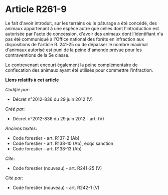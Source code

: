 # Article R261-9

Le fait d'avoir introduit, sur les terrains où le pâturage a été concédé, des animaux appartenant à une espèce autre que
celles dont l'introduction est autorisée par l'acte de concession, d'avoir des animaux dont l'identifiant n'a pas été
communiqué à l'Office national des forêts en infraction aux dispositions de l'article R. 241-25 ou de dépasser le nombre
maximal d'animaux autorisé est puni de la peine d'amende prévue pour les contraventions de la 5e classe.

Le contrevenant encourt également la peine complémentaire de confiscation des animaux ayant été utilisés pour commettre
l'infraction.

**Liens relatifs à cet article**

_Codifié par_:

  - Décret n°2012-836 du 29 juin 2012 (V)

_Créé par_:

  - Décret n°2012-836 du 29 juin 2012 - art. (V)

_Anciens textes_:

  - Code forestier - art. R137-2 (Ab)
  - Code forestier - art. R138-10 (Ab), ecqc sanction
  - Code forestier - art. R138-13 (Ab)

_Cite_:

  - Code forestier (nouveau) - art. R241-25 (V)

_Cité par_:

  - Code forestier (nouveau) - art. R242-1 (V)
